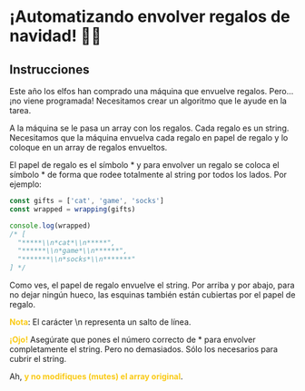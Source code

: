 # ¡Automatizando envolver regalos de navidad! 🎁🤖

## Instrucciones
Este año los elfos han comprado una máquina que envuelve regalos. Pero… ¡no viene programada! Necesitamos crear un algoritmo que le ayude en la tarea.

A la máquina se le pasa un array con los regalos. Cada regalo es un string. Necesitamos que la máquina envuelva cada regalo en papel de regalo y lo coloque en un array de regalos envueltos.

El papel de regalo es el símbolo * y para envolver un regalo se coloca el símbolo * de forma que rodee totalmente al string por todos los lados. Por ejemplo:

``` ts 
const gifts = ['cat', 'game', 'socks']
const wrapped = wrapping(gifts)

console.log(wrapped)
/* [
  "*****\\n*cat*\\n*****",
  "******\\n*game*\\n******",
  "*******\\n*socks*\\n*******"
] */
```
Como ves, el papel de regalo envuelve el string. Por arriba y por abajo, para no dejar ningún hueco, las esquinas también están cubiertas por el papel de regalo.

**<span style="color:#faca15">Nota</span>**: El carácter \n representa un salto de línea.

**<span style="color:#faca15">¡Ojo!</span>** Asegúrate que pones el número correcto de * para envolver completamente el string. Pero no demasiados. Sólo los necesarios para cubrir el string.

Ah, **<span style="color:#faca15">y no modifiques (mutes) el array original</span>**.